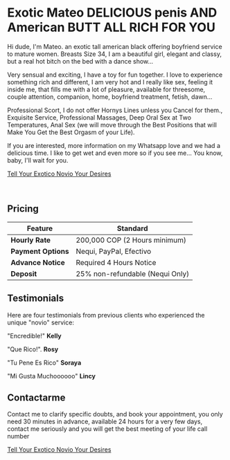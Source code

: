 # Exotic Mateo DELICIOUS penis AND American BUTT ALL RICH FOR YOU

<link href="https://cdn.jsdelivr.net/npm/bootstrap@5.2.0-beta1/dist/css/bootstrap.min.css" rel="stylesheet" integrity="sha384-0evSX huddled7glulxJEcXPukuvv+VWTOejgMZjgulAtstYgtzU5OPaRWUbGA+nZsW" crossorigin="anonymous">

<link href="https://cdnjs.cloudflare.com/ajax/libs/font-awesome/6.1.1/css/all.min.css" rel="stylesheet" integrity="sha512-KfkfwYDsLkIlwQp6LFnl8zNdLGxu9YAA1QvwINks4PhcElQSvqcyVLLD9aMhXd13uQjoXtEKNosOWaZqXgel0g==" crossorigin="anonymous" referrerpolicy="no-referrer" />

Hi dude, I'm Mateo. an exotic tall american black offering boyfriend service to mature women. Breasts Size 34, I am a beautiful girl, elegant and classy, ​​but a real hot bitch on the bed with a dance show...

Very sensual and exciting, I have a toy for fun together. I love to experience something rich and different, I am very hot and I really like sex, feeling it inside me, that fills me with a lot of pleasure, available for threesome, couple attention, companion, home, boyfriend treatment, fetish, dawn...

Professional Scort, I do not offer Hornys Lines unless you Cancel for them., Exquisite Service, Professional Massages, Deep Oral Sex at Two Temperatures, Anal Sex (we will move through the Best Positions that will Make You Get the Best Orgasm of your Life).

If you are interested, more information on my Whatsapp love and we had a delicious time. I like to get wet and even more so if you see me... You know, baby, I'll wait for you.

<div class="col-md-10">

<a href="https://m.me/your.facebook.messenger.username" class="btn btn-primary btn-lg">

<i class="fab fa-facebook-messenger"></i>

Tell Your Exotico Novio Your Desires

</a>

</div><br />

## Pricing

| Feature | Standard  |
|---|---|
| **Hourly Rate** | 200,000 COP (2 Hours minimum) |
| **Payment Options** | Nequi, PayPal, Efectivo |
| **Advance Notice** | Required 4 Hours Notice |
| **Deposit** | 25% non-refundable (Nequi Only) |

## Testimonials

Here are four testimonials from previous clients who experienced the unique "novio" service:

"Encredible!" **Kelly**

"Que Rico!". **Rosy**

"Tu Pene Es Rico" **Soraya**

"Mi Gusta Muchoooooo" **Lincy**

## Contactarme

Contact me to clarify specific doubts, and book your appointment, you only need 30 minutes in advance, available 24 hours for a very few days, contact me seriously and you will get the best meeting of your life call number

<div class="col-md-10">

<a href="https://m.me/your.facebook.messenger.username" class="btn btn-primary btn-lg">

<i class="fab fa-facebook-messenger"></i>

Tell Your Exotico Novio Your Desires

</a>

</div>